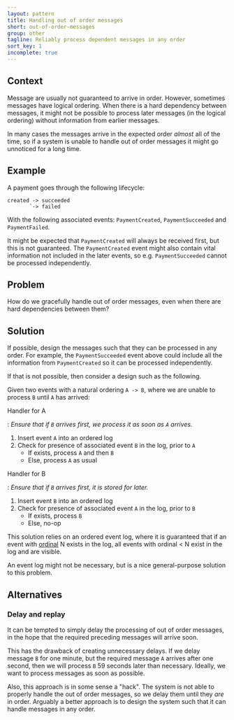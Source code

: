 ```yaml
---
layout: pattern
title: Handling out of order messages
short: out-of-order-messages
group: other
tagline: Reliably process dependent messages in any order
sort_key: 1
incomplete: true
---
```


## Context

Message are usually not guaranteed to arrive in order. However, sometimes messages have logical ordering. When there is a hard dependency between messages, it might not be possible to process later messages (in the logical ordering) without information from earlier messages.

In many cases the messages arrive in the expected order _almost_ all of the time, so if a system is unable to handle out of order messages it might go unnoticed for a long time.

## Example

A payment goes through the following lifecycle:

```text
created -> succeeded
       `-> failed
```

With the following associated events: `PaymentCreated`, `PaymentSucceeded` and `PaymentFailed`.

It might be expected that `PaymentCreated` will always be received first, but this is not guaranteed. The `PaymentCreated` event might also contain vital information not included in the later events, so e.g. `PaymentSucceeded` cannot be processed independently.

## Problem

How do we gracefully handle out of order messages, even when there are hard dependencies between them?

## Solution

If possible, design the messages such that they can be processed in any order. For example, the `PaymentSucceeded` event above could include all the information from `PaymentCreated` so it can be processed independently.

If that is not possible, then consider a design such as the following.

Given two events with a natural ordering `A -> B`, where we are unable to process `B` until `A` has arrived:

Handler for A

: _Ensure that if `B` arrives first, we process it as soon as `A` arrives._

  1. Insert event `A` into an ordered log
  2. Check for presence of associated event `B` in the log, prior to `A`
     - If exists, process `A` and then `B`
     - Else, process `A` as usual

Handler for B

: _Ensure that if `B` arrives first, it is stored for later._

  1. Insert event `B` into an ordered log
  2. Check for presence of associated event `A` in the log, prior to `B`
     - If exists, process `B`
     - Else, no-op

This solution relies on an ordered event log, where it is guaranteed that if an event with [ordinal](https://en.wikipedia.org/wiki/Ordinal_number) N exists in the log, all events with ordinal < N exist in the log and are visible.

An event log might not be necessary, but is a nice general-purpose solution to this problem.

## Alternatives

### Delay and replay

It can be tempted to simply delay the processing of out of order messages, in the hope that the required preceding messages will arrive soon.

This has the drawback of creating unnecessary delays. If we delay message `B` for one minute, but the required message `A` arrives after one second, then we will process `B` 59 seconds later than necessary. Ideally, we want to process messages as soon as possible.

Also, this approach is in some sense a "hack". The system is not able to properly handle the out of order messages, so we delay them until they _are_ in order. Arguably a better approach is to design the system such that it can handle messages in any order.
